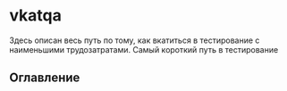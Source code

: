 # vkatqa
Здесь описан весь путь по тому, как вкатиться в тестирование с наименьшими трудозатратами. Самый короткий путь в тестирование

## Оглавление
